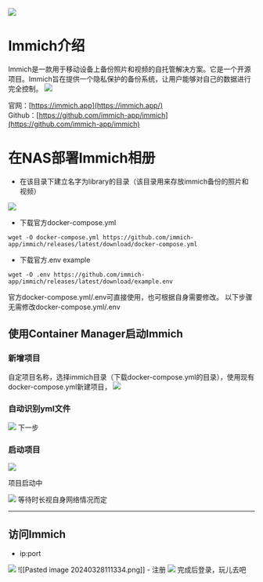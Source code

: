 <img src="/blog/assets/20240328105838.png" />

# Immich介绍
Immich是一款用于移动设备上备份照片和视频的自托管解决方案。它是一个开源项目。Immich旨在提供一个隐私保护的备份系统，让用户能够对自己的数据进行完全控制。
<img src="/blog/assets/20240328103608.png" />

官网：[https://immich.app](https://immich.app/)  
Github：[https://github.com/immich-app/immich](https://github.com/immich-app/immich)  

# 在NAS部署Immich相册
- 在该目录下建立名字为library的目录（该目录用来存放immich备份的照片和视频）
<img src="/blog/assets/20240328104415.png" />

- 下载官方docker-compose.yml
```
wget -O docker-compose.yml https://github.com/immich-app/immich/releases/latest/download/docker-compose.yml
```
- 下载官方.env example
```
wget -O .env https://github.com/immich-app/immich/releases/latest/download/example.env
```

官方docker-compose.yml/.env可直接使用，也可根据自身需要修改。
以下步骤无需修改docker-compose.yml/.env

## 使用Container Manager启动Immich

### 新增项目
自定项目名称，选择immich目录（下载docker-compose.yml的目录），使用现有docker-compose.yml新建项目，
<img src="/blog/assets/20240328105019.png" />

### 自动识别yml文件
<img src="/blog/assets/20240328104944.png" />
下一步

### 启动项目
<img src="/blog/assets/20240328105244.png" />

项目启动中

<img src="/blog/assets/20240328105439.png" />
等待时长视自身网络情况而定

---

## 访问Immich
- ip:port
<img src="/blog/assets/20240328111334.png" />
![[Pasted image 20240328111334.png]]
- 注册
<img src="/blog/assets/20240328111417.png" />
完成后登录，玩儿去吧
